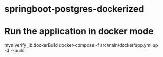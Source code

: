 # springboot-postgres-dockerized

# Run the application in docker mode

mvn verify jib:dockerBuild
docker-compose -f src/main/docker/app.yml up -d --build
